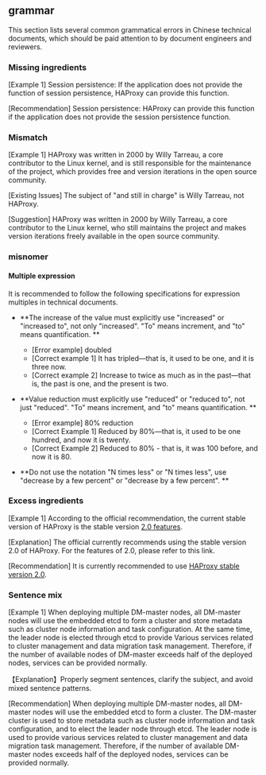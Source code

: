 ## grammar

This section lists several common grammatical errors in Chinese technical documents, which should be paid attention to by document engineers and reviewers.


### Missing ingredients

[Example 1] Session persistence: If the application does not provide the function of session persistence, HAProxy can provide this function.

[Recommendation] Session persistence: HAProxy can provide this function if the application does not provide the session persistence function.

### Mismatch

[Example 1] HAProxy was written in 2000 by Willy Tarreau, a core contributor to the Linux kernel, and is still responsible for the maintenance of the project, which provides free and version iterations in the open source community.

[Existing Issues] The subject of "and still in charge" is Willy Tarreau, not HAProxy.

[Suggestion] HAProxy was written in 2000 by Willy Tarreau, a core contributor to the Linux kernel, who still maintains the project and makes version iterations freely available in the open source community.

### misnomer

#### Multiple expression

It is recommended to follow the following specifications for expression multiples in technical documents.

- **The increase of the value must explicitly use "increased" or "increased to", not only "increased". "To" means increment, and "to" means quantification. **

    - [Error example] doubled
    - [Correct example 1] It has tripled—that is, it used to be one, and it is three now.
    - [Correct example 2] Increase to twice as much as in the past—that is, the past is one, and the present is two.

- **Value reduction must explicitly use "reduced" or "reduced to", not just "reduced". "To" means increment, and "to" means quantification. **

    - [Error example] 80% reduction
    - [Correct Example 1] Reduced by 80%—that is, it used to be one hundred, and now it is twenty.
    - [Correct Example 2] Reduced to 80% - that is, it was 100 before, and now it is 80.

- **Do not use the notation "N times less" or "N times less", use "decrease by a few percent" or "decrease by a few percent". **

### Excess ingredients

[Example 1] According to the official recommendation, the current stable version of HAProxy is the stable version [2.0 features](https://www.haproxy.com/blog/haproxy-2-0-and-beyond/).

[Explanation] The official currently recommends using the stable version 2.0 of HAProxy. For the features of 2.0, please refer to this link.

[Recommendation] It is currently recommended to use [HAProxy stable version 2.0](https://www.haproxy.com/blog/haproxy-2-0-and-beyond/).

### Sentence mix

[Example 1] When deploying multiple DM-master nodes, all DM-master nodes will use the embedded etcd to form a cluster and store metadata such as cluster node information and task configuration. At the same time, the leader node is elected through etcd to provide Various services related to cluster management and data migration task management. Therefore, if the number of available nodes of DM-master exceeds half of the deployed nodes, services can be provided normally.

【Explanation】Properly segment sentences, clarify the subject, and avoid mixed sentence patterns.

[Recommendation] When deploying multiple DM-master nodes, all DM-master nodes will use the embedded etcd to form a cluster. The DM-master cluster is used to store metadata such as cluster node information and task configuration, and to elect the leader node through etcd. The leader node is used to provide various services related to cluster management and data migration task management. Therefore, if the number of available DM-master nodes exceeds half of the deployed nodes, services can be provided normally.